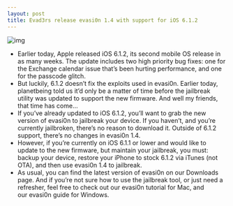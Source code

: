 ```yaml
---
layout: post
title: Evad3rs release evasi0n 1.4 with support for iOS 6.1.2
---
```

![img](http://media.idownloadblog.com/wp-content/uploads/2013/02/evasi0n-download.png)
* Earlier today, Apple released iOS 6.1.2, its second mobile OS release in as many weeks. The update includes two high priority bug fixes: one for the Exchange calendar issue that’s been hurting performance, and one for the passcode glitch.
* But luckily, 6.1.2 doesn’t fix the exploits used in evasi0n. Earlier today, planetbeing told us it’d only be a matter of time before the jailbreak utility was updated to support the new firmware. And well my friends, that time has come…
* If you’ve already updated to iOS 6.1.2, you’ll want to grab the new version of evasi0n to jailbreak your device. If you haven’t, and you’re currently jailbroken, there’s no reason to download it. Outside of 6.1.2 support, there’s no changes in evasi0n 1.4.
* However, if you’re currently on iOS 6.1.1 or lower and would like to update to the new firmware, but maintain your jailbreak, you must: backup your device, restore your iPhone to stock 6.1.2 via iTunes (not OTA), and then use evasi0n 1.4 to jailbreak.
* As usual, you can find the latest version of evasi0n on our Downloads page. And if you’re not sure how to use the jailbreak tool, or just need a refresher, feel free to check out our evasi0n tutorial for Mac, and our evasi0n guide for Windows.

